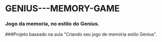# GENIUS---MEMORY-GAME
### Jogo da memoria, no estilo do Genius.
###Projeto baseado na aula "Criando seu jogo de memória estilo Genius".
